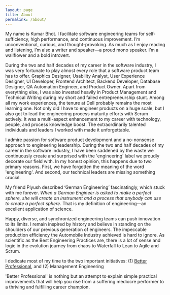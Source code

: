 ```yaml
---
layout: page
title: About
permalink: /about/
---
```


My name is Kumar Bhot. I facilitate software engineering teams for self-sufficiency, high performance, and continuous improvement. I’m unconventional, curious, and thought-provoking. As much as I enjoy reading and listening, I’m also a writer and speaker—a proud mono speaker. I’m a wallflower and a bold introvert.

During the two and half decades of my career in the software industry, I was very fortunate to play almost every role that a software product team has to offer. Graphics Designer, Usability Analyst, User Experience Designer, UI Developer, Frontend Architect, Backend Developer, Database Designer, QA Automation Engineer, and Product Owner. Apart from everything else, I was also invested heavily in Product Management and Technical Writing during my short and failed entrepreneurship stunt. Among all my work experiences, the tenure at Dell probably remains the most learning one. Not only did I have to engineer products on a huge scale, but I also got to lead the engineering process maturity efforts with Scrum actively. It was a multi-aspect enhancement to my career with technology, people, and process knowledge boost. The extraordinarily talented individuals and leaders I worked with made it unforgettable.

I admire passion for software product development and a no-nonsense approach to engineering leadership. During the two and half decades of my career in the software industry, I have been saddened by the waste we continuously create and surprised with the 'engineering' label we proudly decorate our field with. In my honest opinion, this happens due to two primary reasons. First, we have forgotten the meaning of the word 'engineering'. And second, our technical leaders are missing something crucial.

My friend Piyush described ‘German Engineering’ fascinatingly, which stuck with me forever. *When a German Engineer is asked to make a perfect sphere, she will create an instrument and a process that anybody can use to create a perfect sphere*. That is my definition of engineering—an excellent application of science.

Happy, diverse, and synchronized engineering teams can push innovation to its limits. I remain inspired by history and believe in standing on the shoulders of our previous generation of engineers. The impeccable production efficiency the Automobile Industry achieved is hard to ignore. As scientific as the Best Engineering Practices are, there is a lot of sense and logic in the evolution journey from chaos to Waterfall to Lean to Agile and Scrum.

I dedicate most of my time to the two important initiatives: (1) [Better Professional](https://betterprofessional.org), and (2) Management Engineering

'Better Professional' is nothing but an attempt to explain simple practical improvements that will help you rise from a suffering mediocre performer to a thriving and fulfilling career champion. 